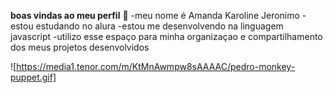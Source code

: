 **boas vindas ao meu perfil** 🖤
-meu nome é Amanda Karoline Jeronimo
-estou estudando no alura 
-estou me desenvolvendo na linguagem javascript
-utilizo esse espaço para minha organizaçao e compartilhamento dos meus projetos desenvolvidos

![https://media1.tenor.com/m/KtMnAwmpw8sAAAAC/pedro-monkey-puppet.gif]
